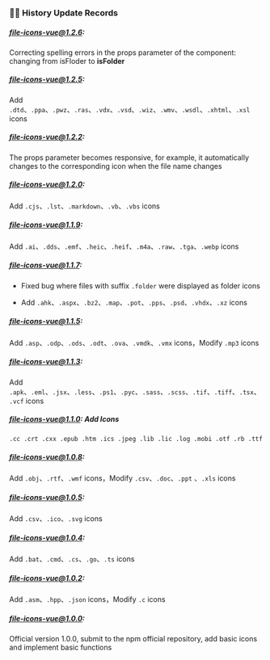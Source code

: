 ### 👨‍💻 History Update Records

##### file-icons-vue@1.2.6:

Correcting spelling errors in the props parameter of the component: changing from isFloder to **isFolder**

##### file-icons-vue@1.2.5:

Add `.dtd`、`.ppa`、`.pwz`、`.ras`、`.vdx`、`.vsd`、`.wiz`、`.wmv`、`.wsdl`、`.xhtml`、`.xsl` icons

##### file-icons-vue@1.2.2:

The props parameter becomes responsive, for example, it automatically changes to the corresponding icon when the file name changes

##### file-icons-vue@1.2.0:

Add `.cjs`、`.lst`、`.markdown`、`.vb`、`.vbs` icons

##### file-icons-vue@1.1.9:

Add `.ai`、`.dds`、`.emf`、`.heic`、`.heif`、`.m4a`、`.raw`、`.tga`、`.webp` icons

##### file-icons-vue@1.1.7:

- Fixed bug where files with suffix `.folder` were displayed as folder icons

- Add `.ahk`、`.aspx`、`.bz2`、`.map`、`.pot`、`.pps`、`.psd`、`.vhdx`、`.xz` icons

##### file-icons-vue@1.1.5:

Add `.asp`、`.odp`、`.ods`、`.odt`、`.ova`、`.vmdk`、`.vmx` icons，Modify `.mp3` icons

##### file-icons-vue@1.1.3:

Add `.apk`、`.eml`、`.jsx`、`.less`、`.ps1`、`.pyc`、`.sass`、`.scss`、`.tif`、`.tiff`、`.tsx`、`.vcf` icons

##### file-icons-vue@1.1.0: Add Icons

```markdown
.cc .crt .cxx .epub .htm .ics .jpeg .lib .lic .log .mobi .otf .rb .ttf
```

##### file-icons-vue@1.0.8:

Add `.obj`、`.rtf`、`.wmf` icons，Modify `.csv`、`.doc`、`.ppt` 、`.xls` icons

##### file-icons-vue@1.0.5:

Add `.csv`、`.ico`、`.svg` icons

##### file-icons-vue@1.0.4:

Add `.bat`、`.cmd`、`.cs`、`.go`、`.ts` icons

##### file-icons-vue@1.0.2: 

Add `.asm`、`.hpp`、`.json` icons，Modify `.c` icons

##### file-icons-vue@1.0.0:

Official version 1.0.0, submit to the npm official repository, add basic icons and implement basic functions